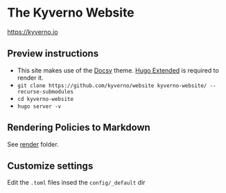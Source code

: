 # The Kyverno Website

https://kyverno.io

## Preview instructions

* This site makes use of the [Docsy](https://docsy.dev) theme.
  [Hugo Extended](https://gohugo.io/getting-started/installing#fetch-from-github) is required to render it.
* `git clone https://github.com/kyverno/website kyverno-website/ --recurse-submodules`
* `cd kyverno-website`
* `hugo server -v`

## Rendering Policies to Markdown

See [render](/render/README.md) folder.

## Customize settings

Edit the `.toml` files insed the `config/_default` dir
